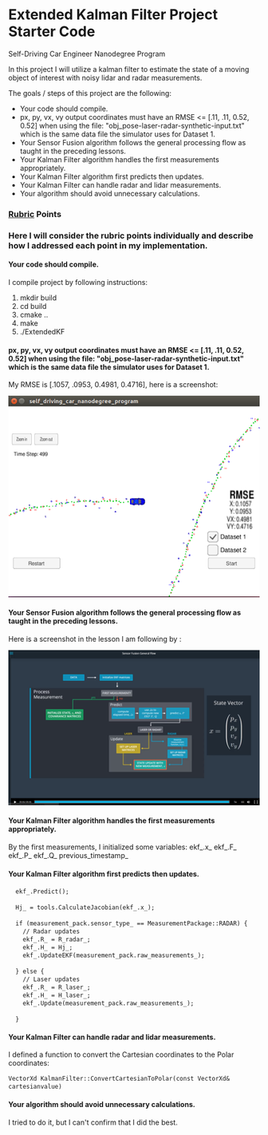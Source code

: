 # Extended Kalman Filter Project Starter Code
Self-Driving Car Engineer Nanodegree Program

In this project I will utilize a kalman filter to estimate the state of a moving object of interest with noisy lidar and radar measurements. 

The goals / steps of this project are the following:

* Your code should compile.
* px, py, vx, vy output coordinates must have an RMSE <= [.11, .11, 0.52, 0.52] when using the file: "obj_pose-laser-radar-synthetic-input.txt" which is the same data file the simulator uses for Dataset 1.
* Your Sensor Fusion algorithm follows the general processing flow as taught in the preceding lessons. 
* Your Kalman Filter algorithm handles the first measurements appropriately.  
* Your Kalman Filter algorithm first predicts then updates. 
* Your Kalman Filter can handle radar and lidar measurements.
* Your algorithm should avoid unnecessary calculations. 



### [Rubric](https://review.udacity.com/#!/rubrics/748/view) Points
### Here I will consider the rubric points individually and describe how I addressed each point in my implementation.  

#### Your code should compile.
I compile project by following instructions:

1. mkdir build
2. cd build
3. cmake ..
4. make
5. ./ExtendedKF

#### px, py, vx, vy output coordinates must have an RMSE <= [.11, .11, 0.52, 0.52] when using the file: "obj_pose-laser-radar-synthetic-input.txt" which is the same data file the simulator uses for Dataset 1.
My RMSE is [.1057, .0953, 0.4981, 0.4716], here is a screenshot:
<div class="test">
<img src="Docs/RMSE.png" width="600" />
</div>


#### Your Sensor Fusion algorithm follows the general processing flow as taught in the preceding lessons. 
Here is a screenshot in the lesson I am following by :
<div class="test">
<img src="Docs/framework.png" width="600" />
</div>

#### Your Kalman Filter algorithm handles the first measurements appropriately.
By the first measurements, I initialized some variables:
ekf_.x_
ekf_.F_
ekf_.P_
ekf_.Q_ 
previous_timestamp_

  
#### Your Kalman Filter algorithm first predicts then updates. 
```
  ekf_.Predict();

  Hj_ = tools.CalculateJacobian(ekf_.x_);

  if (measurement_pack.sensor_type_ == MeasurementPackage::RADAR) {
    // Radar updates
    ekf_.R_ = R_radar_;
    ekf_.H_ = Hj_;
    ekf_.UpdateEKF(measurement_pack.raw_measurements_);

  } else {
    // Laser updates
    ekf_.R_ = R_laser_;
    ekf_.H_ = H_laser_;
    ekf_.Update(measurement_pack.raw_measurements_);

  }

```

#### Your Kalman Filter can handle radar and lidar measurements.
I defined a function to convert the Cartesian  coordinates to the Polar coordinates:
```
VectorXd KalmanFilter::ConvertCartesianToPolar(const VectorXd& cartesianvalue)
```

#### Your algorithm should avoid unnecessary calculations.
I tried to do it, but I can't confirm that I did the best.

